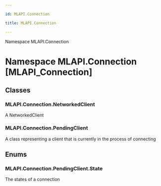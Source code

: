 ```yaml
---

id: MLAPI.Connection

title: MLAPI.Connection

---
```


Namespace MLAPI.Connection

# Namespace MLAPI.Connection [MLAPI_Connection]

<div class="markdown level0 summary" markdown="1">

</div>

<div class="markdown level0 conceptual" markdown="1">

</div>

<div class="markdown level0 remarks" markdown="1">

</div>

## Classes

### MLAPI.Connection.NetworkedClient

<div class="section" markdown="1">

A NetworkedClient

</div>

### MLAPI.Connection.PendingClient

<div class="section" markdown="1">

A class representing a client that is currently in the process of
connecting

</div>

## Enums

### MLAPI.Connection.PendingClient.State

<div class="section" markdown="1">

The states of a connection

</div>
